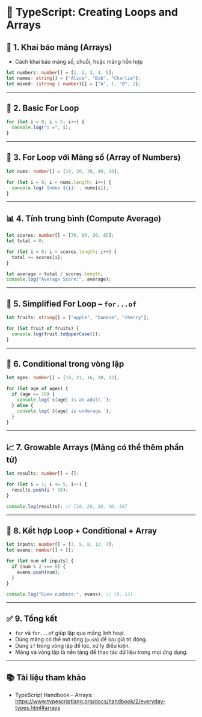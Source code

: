 # 🔁 TypeScript: Creating Loops and Arrays

## 🔹 1. Khai báo mảng (Arrays)
- Cách khai báo mảng số, chuỗi, hoặc mảng hỗn hợp
```ts
let numbers: number[] = [1, 2, 3, 4, 5];
let names: string[] = ["Alice", "Bob", "Charlie"];
let mixed: (string | number)[] = ["A", 1, "B", 2];
```

---

## 🔁 2. Basic For Loop
```ts
for (let i = 0; i < 5; i++) {
  console.log("i =", i);
}
```

---

## 🔁 3. For Loop với Mảng số (Array of Numbers)
```ts
let nums: number[] = [10, 20, 30, 40, 50];

for (let i = 0; i < nums.length; i++) {
  console.log(`Index ${i}:`, nums[i]);
}
```

---

## 📊 4. Tính trung bình (Compute Average)
```ts
let scores: number[] = [70, 80, 90, 85];
let total = 0;

for (let i = 0; i < scores.length; i++) {
  total += scores[i];
}

let average = total / scores.length;
console.log("Average Score:", average);
```

---

## 🔁 5. Simplified For Loop – `for...of`
```ts
let fruits: string[] = ["apple", "banana", "cherry"];

for (let fruit of fruits) {
  console.log(fruit.toUpperCase());
}
```

---

## 🧠 6. Conditional trong vòng lặp
```ts
let ages: number[] = [18, 21, 16, 30, 12];

for (let age of ages) {
  if (age >= 18) {
    console.log(`${age} is an adult.`);
  } else {
    console.log(`${age} is underage.`);
  }
}
```

---

## 📈 7. Growable Arrays (Mảng có thể thêm phần tử)
```ts
let results: number[] = [];

for (let i = 1; i <= 5; i++) {
  results.push(i * 10);
}

console.log(results); // [10, 20, 30, 40, 50]
```

---

## 🎯 8. Kết hợp Loop + Conditional + Array
```ts
let inputs: number[] = [3, 5, 8, 12, 7];
let evens: number[] = [];

for (let num of inputs) {
  if (num % 2 === 0) {
    evens.push(num);
  }
}

console.log("Even numbers:", evens); // [8, 12]
```

---

## ✅ 9. Tổng kết
- `for` và `for...of` giúp lặp qua mảng linh hoạt.
- Dùng mảng có thể mở rộng (`push`) để lưu giá trị động.
- Dùng `if` trong vòng lặp để lọc, xử lý điều kiện.
- Mảng và vòng lặp là nền tảng để thao tác dữ liệu trong mọi ứng dụng.

---

## 📚 Tài liệu tham khảo
- TypeScript Handbook – Arrays: https://www.typescriptlang.org/docs/handbook/2/everyday-types.html#arrays
